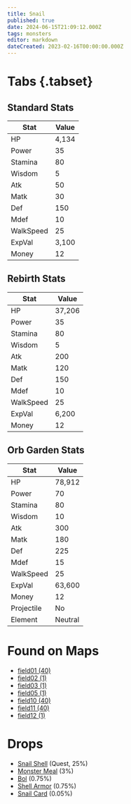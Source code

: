 ```yaml
---
title: Snail
published: true
date: 2024-06-15T21:09:12.000Z
tags: monsters
editor: markdown
dateCreated: 2023-02-16T00:00:00.000Z
---
```


# Tabs {.tabset}

## Standard Stats

|Stat|Value|
|-|-|
|HP|4,134|
|Power|35|
|Stamina|80|
|Wisdom|5|
|Atk|50|
|Matk|30|
|Def|150|
|Mdef|10|
|WalkSpeed|25|
|ExpVal|3,100|
|Money|12|
## Rebirth Stats

|Stat|Value|
|-|-|
|HP|37,206|
|Power|35|
|Stamina|80|
|Wisdom|5|
|Atk|200|
|Matk|120|
|Def|150|
|Mdef|10|
|WalkSpeed|25|
|ExpVal|6,200|
|Money|12|
## Orb Garden Stats

|Stat|Value|
|-|-|
|HP|78,912|
|Power|70|
|Stamina|80|
|Wisdom|10|
|Atk|300|
|Matk|180|
|Def|225|
|Mdef|15|
|WalkSpeed|25|
|ExpVal|63,600|
|Money|12|
|Projectile|No|
|Element|Neutral|

# Found on Maps
 * [field01 (40)](/maps/field01)
 * [field02 (1)](/maps/field02)
 * [field03 (1)](/maps/field03)
 * [field05 (1)](/maps/field05)
 * [field10 (40)](/maps/field10)
 * [field11 (40)](/maps/field11)
 * [field12 (1)](/maps/field12)

# Drops
 * [Snail Shell](/items/snail-shell) (Quest, 25%)
 * [Monster Meal](/items/monster-meal) (3%)
 * [Bol](/items/bol) (0.75%)
 * [Shell Armor](/items/shell-armor) (0.75%)
 * [Snail Card](/items/snail-card) (0.05%)
